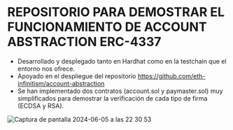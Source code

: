 # REPOSITORIO PARA DEMOSTRAR EL FUNCIONAMIENTO DE ACCOUNT ABSTRACTION ERC-4337

- Desarrollado y desplegado tanto en Hardhat como en la testchain que el entorno nos ofrece.
- Apoyado en el despliegue del repositorio https://github.com/eth-infinitism/account-abstraction
- Se han implementado dos contratos (account.sol y paymaster.sol) muy simplificados para demostrar la verificación de cada tipo de firma (ECDSA y RSA).

![Captura de pantalla 2024-06-05 a las 22 30 53](https://github.com/manueldrg/smart-accounts/assets/156585986/1512a2e6-25b1-49f2-b216-1ec28cfe36dc)
